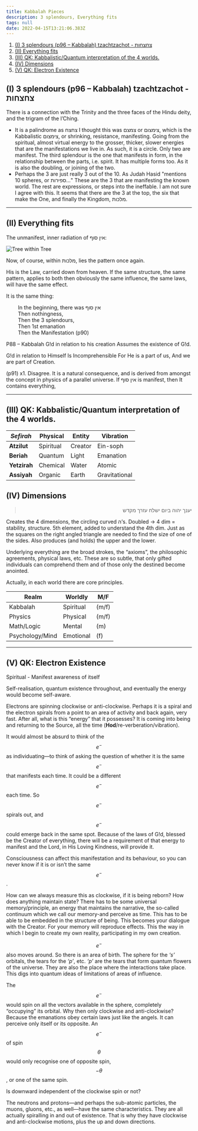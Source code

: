 ```yaml
---
title: Kabbalah Pieces
description: 3 splendours, Everything fits
tags: null
date: 2022-04-15T13:21:06.383Z
---
```


1. [(I) 3 splendours (p96 – Kabbalah) tzachtzachot - צחצחות](#i-3-splendours-p96--kabbalah-tzachtzachot---צחצחות)
2. [(II) Everything fits](#ii-everything-fits)
3. [(III) QK: Kabbalistic/Quantum interpretation of the 4 worlds.](#iii-qk-kabbalisticquantum-interpretation-of-the-4-worlds)
4. [(IV) Dimensions](#iv-dimensions)
5. [(V) QK: Electron Existence](#v-qk-electron-existence)

## (I) 3 splendours (p96 – Kabbalah) tzachtzachot - צחצחות

There is a connection with the Trinity and the three faces of the Hindu deity, and the trigram of the I’Ching.

- It is a palindrome as צחצח I thought this was צמצם or צימצום, which is the Kabbalistic צימצום, or shrinking, resistance, manifesting. Going from the spiritual, almost virtual energy to the grosser, thicker, slower energies that are the manifestations we live in. As such, it is a circle. Only two are manifest. The third splendour is the one that manifests in form, in the relationship between the parts, i.e. spirit. It has multiple forms too. As it is also the doubling, or joining of the two.
- Perhaps the 3 are just really 3 out of the 10. As Judah Hasid "mentions 10 spheres, or ספירות…" These are the 3 that are manifesting the known world. The rest are expressions, or steps into the ineffable. I am not sure I agree with this. It seems that there are the 3 at the top, the six that make the One, and finally the Kingdom, מלכות.

---

## (II) Everything fits

The unmanifest, inner radiation of אין סוף:

![Tree within Tree](/posts/img/qkab/tree_in_tree.png)

Now, of course, within מלכות, lies the pattern once again.

His is the Law, carried down from heaven. If the same structure, the same pattern, applies to both then obviously the same influence, the same laws, will have the same effect.

It is the same thing:

<div style="margin-left: 2rem">
  In the beginning, there was אין סוף<br />
  Then nothingness,<br />
  Then the 3 splendours,<br />
  Then 1st emanation<br />
  Then the Manifestation (p90)
</div>

P88 – Kabbalah
G!d in relation to his creation
Assumes the existence of G!d.

G!d in relation to Himself
Is Incomprehensible
For He is a part of us,
And we are part of Creation.

(p91)
x1. Disagree. It is a natural consequence, and is derived from amongst the concept in physics of a parallel universe.
If אין סוף is manifest, then It contains everything,

---

## (III) QK: Kabbalistic/Quantum interpretation of the 4 worlds.

| _Sefirah_    | Physical  | Entity  | Vibration     |
| ------------ | --------- | ------- | ------------- |
| **Atzilut**  | Spiritual | Creator | Ein-soph      |
| **Beriah**   | Quantum   | Light   | Emanation     |
| **Yetzirah** | Chemical  | Water   | Atomic        |
| **Assiyah**  | Organic   | Earth   | Gravitational |

## (IV) Dimensions

<blockquote dir="rtl">
יענך יהוה ביום ישלח עזרך מקדש
</blockquote>

Creates the 4 dimensions, the circling curved ה’s.
Doubled -> 4 dim = stability, structure.
5th element, added to understand the 4th dim. Just as the squares on the right angled triangle are needed to find the size of one of the sides. Also produces (and holds) the upper and the lower.

Underlying everything are the broad strokes, the “axioms”, the philosophic agreements, physical laws, etc. These are so subtle, that only gifted individuals can comprehend them and of those only the destined become anointed.

Actually, in each world there are core principles.

| Realm           | Worldly   | M/F   |
| --------------- | --------- | ----- |
| Kabbalah        | Spiritual | (m/f) |
| Physics         | Physical  | (m/f) |
| Math/Logic      | Mental    | (m)   |
| Psychology/Mind | Emotional | (f)   |

---

## (V) QK: Electron Existence

Spiritual - Manifest awareness of itself

Self-realisation, quantum existence throughout, and eventually the energy would become self-aware.

Electrons are spinning clockwise or anti-clockwise. Perhaps it is a spiral and the electron spirals from a point to an area of activity and back again, very fast. After all, what is this “energy” that it possesses? It is coming into being and returning to the Source, all the time (**Hod**/re-verberation/vibration).

It would almost be absurd to think of the $$e^-$$ as individuating—to think of asking the question of whether it is the same $$e^-$$ that manifests each time. It could be a different $$e^-$$ each time. So $$e^-$$ spirals out, and $$e^-$$ could emerge back in the same spot. Because of the laws of G!d, blessed be the Creator of everything, there will be a requirement of that energy to manifest and the Lord, in His Loving Kindness, will provide it.

Consciousness can affect this manifestation and its behaviour, so you can never know if it is or isn’t the same $$e^-$$.

How can we always measure this as clockwise, if it is being reborn? How does anything maintain state? There has to be some universal memory/principle, an energy that maintains the narrative, the so-called continuum which we call our memory-and perceive as time. This has to be able to be embedded in the structure of being. This becomes your dialogue with the Creator. For your memory will reproduce effects. This the way in which I begin to create my own reality, participating in my own creation.

$$e^-$$ also moves around. So there is an area of birth. The sphere for the _‘s’_ orbitals, the tears for the _‘p’_, etc. _‘p’_ are the tears that form quantum flowers of the universe. They are also the place where the interactions take place. This digs into quantum ideas of limitations of areas of influence.

The $$e^-$$ would spin on all the vectors available in the sphere, completely “occupying” its orbital. Why then only clockwise and anti-clockwise? Because the emanations obey certain laws just like the angels. It can perceive only itself or its opposite. An $$e^-$$ of spin $$\theta$$ would only recognise one of opposite spin,$$-{\theta}$$, or one of the same spin.

Is downward independent of the clockwise spin or not?

The neutrons and protons—and perhaps the sub-atomic particles, the muons, gluons, etc., as well—have the same characteristics. They are all actually spiralling in and out of existence. That is why they have clockwise and anti-clockwise motions, plus the up and down directions.
